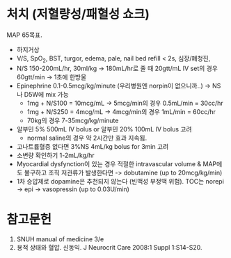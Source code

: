 <!-- TITLE: 저혈압 -->
<!-- SUBTITLE: A quick summary of 저혈압 -->

# 처치 (저혈량성/패혈성 쇼크)
MAP 65목표.

* 하지거상
* V/S, SpO<sub>2</sub>, BST, turgor, edema, pale, nail bed refill < 2s, 심장/폐청진,
* N/S 150-200mL/hr, 30ml/kg -> 180mL/hr로 줄 때 20gtt/mL IV set의 경우 60gtt/min -> 1초에 한방울 
* Epinephrine 0.1-0.5mcg/kg/minute (우리병원엔 norpin이 없으니까..) -> NS나  D5W에 mix 가능
	* 1mg + N/S100 = 10mcg/mL -> 5mcg/min의 경우 0.5mL/min = 30cc/hr
	* 1mg + N/S250 = 4mcg/mL -> 4mcg/min의 경우 1mL/min = 60cc/hr
	* 70kg의 경우  7-35mcg/kg/minute
* 알부민 5% 500mL IV bolus or 알부민 20% 100mL IV bolus 고려
	* normal saline의 경우 약 2시간만 효과 지속됨.
* 고나트륨혈증 없다면 3%NS 4mL/kg bolus for 3min 고려
* 소변량 확인하기 1-2mL/kg/hr
* Myocardial dysfynction이 있는 경우 적절한 intravascular volume & MAP에도 불구하고 조직 저관류가 발생한다면 -> dobutamine (up to 20mcg/kg/min)
* 1차 승압제로 dopamine은 추천되지 않는다 (빈맥성 부정맥 위험). TOC는 norepi -> epi -> vasopressin (up to 0.03U/min)
# 참고문헌
1. SNUH manual of medicine 3/e
1. 용적 상태와 혈압. 신동익. J Neurocrit Care 2008:1 Suppl 1:S14-S20.